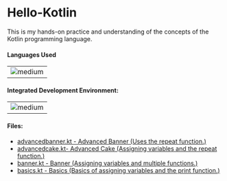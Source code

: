 # Hello-Kotlin
This is my hands-on practice and understanding of the concepts of the Kotlin programming language.

<h4>Languages Used</h4>
<table>
  <tr>
<td><img alt="medium" src="https://img.shields.io/badge/Kotlin-0095D5?&style=for-the-badge&logo=kotlin&logoColor=white""></td>
  </tr>
</table>

<h4>Integrated Development Environment:</h4>
<table>
  <tr>
<td><img alt="medium" src="https://img.shields.io/badge/Visual_Studio_Code-0078D4?style=for-the-badge&logo=visual%20studio%20code&logoColor=white"></td>
  </tr>
</table>

<h4>Files:</h4>

* [advancedbanner.kt - Advanced Banner (Uses the repeat function.)](advancedbanner.kt) 
* [advancedcake.kt- Advanced Cake (Assigning variables and the repeat function.)](advancedcake.kt)
* [banner.kt - Banner (Assigning variables and multiple functions.)](Banner.kt)
* [basics.kt - Basics (Basics of assigning variables and the print function.)](Basics.kt)
